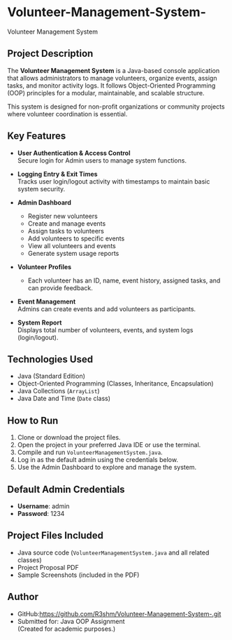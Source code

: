 # Volunteer-Management-System-
Volunteer Management System

## Project Description

The **Volunteer Management System** is a Java-based console application that allows administrators to manage volunteers, organize events, assign tasks, and monitor activity logs. It follows Object-Oriented Programming (OOP) principles for a modular, maintainable, and scalable structure.

This system is designed for non-profit organizations or community projects where volunteer coordination is essential.

## Key Features

- **User Authentication & Access Control**  
  Secure login for Admin users to manage system functions.

- **Logging Entry & Exit Times**  
  Tracks user login/logout activity with timestamps to maintain basic system security.

- **Admin Dashboard**  
  - Register new volunteers  
  - Create and manage events  
  - Assign tasks to volunteers  
  - Add volunteers to specific events  
  - View all volunteers and events  
  - Generate system usage reports

- **Volunteer Profiles**  
  - Each volunteer has an ID, name, event history, assigned tasks, and can provide feedback.

- **Event Management**  
  Admins can create events and add volunteers as participants.

- **System Report**  
  Displays total number of volunteers, events, and system logs (login/logout).

## Technologies Used

- Java (Standard Edition)
- Object-Oriented Programming (Classes, Inheritance, Encapsulation)
- Java Collections (`ArrayList`)
- Java Date and Time (`Date` class)

## How to Run

1. Clone or download the project files.
2. Open the project in your preferred Java IDE or use the terminal.
3. Compile and run `VolunteerManagementSystem.java`.
4. Log in as the default admin using the credentials below.
5. Use the Admin Dashboard to explore and manage the system.

## Default Admin Credentials

- **Username**: admin  
- **Password**: 1234

## Project Files Included

- Java source code (`VolunteerManagementSystem.java` and all related classes)
- Project Proposal PDF
- Sample Screenshots (included in the PDF)

## Author

- GitHub:https://github.com/R3shm/Volunteer-Management-System-.git 
- Submitted for: Java OOP Assignment  
(Created for academic purposes.)
